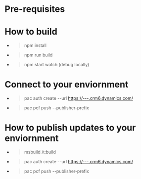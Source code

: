 # Pre-requisites


# How to build
* >npm install
* >npm run build
* >npm start watch (debug locally)

# Connect to your enviornment
* >pac auth create --url <https://---.crm6.dynamics.com/>
* >pac pcf push --publisher-prefix <mbda>
  
# How to publish updates to your enviornment
* >msbuild /t:build
* >pac auth create --url <https://---.crm6.dynamics.com/>
* >pac pcf push --publisher-prefix <mbda>

